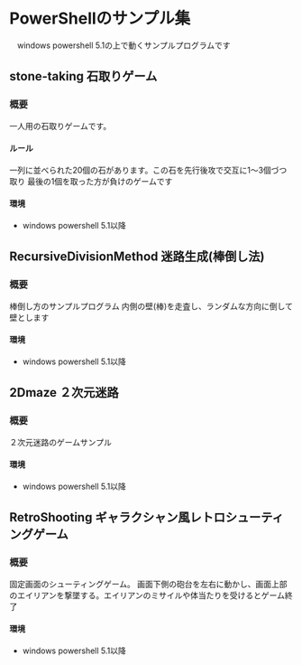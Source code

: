 # PowerShellのサンプル集

　windows powershell 5.1の上で動くサンプルプログラムです
 
 
## stone-taking 石取りゲーム
### 概要
一人用の石取りゲームです。
#### ルール
一列に並べられた20個の石があります。この石を先行後攻で交互に1～3個づつ取り
最後の1個を取った方が負けのゲームです
#### 環境
- windows powershell 5.1以降

####
 
 
## RecursiveDivisionMethod 迷路生成(棒倒し法)
### 概要
棒倒し方のサンプルプログラム
内側の壁(棒)を走査し、ランダムな方向に倒して壁とします
#### 環境
- windows powershell 5.1以降

####
 
 
## 2Dmaze ２次元迷路
### 概要
２次元迷路のゲームサンプル
#### 環境
- windows powershell 5.1以降

####
 
 
## RetroShooting ギャラクシャン風レトロシューティングゲーム
### 概要
固定画面のシューティングゲーム。
画面下側の砲台を左右に動かし、画面上部のエイリアンを撃墜する。エイリアンのミサイルや体当たりを受けるとゲーム終了
#### 環境
- windows powershell 5.1以降

####
 
 
